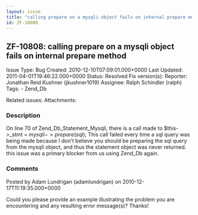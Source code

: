 ```yaml
---
layout: issue
title: "calling prepare on a mysqli object fails on internal prepare method"
id: ZF-10808
---
```


ZF-10808: calling prepare on a mysqli object fails on internal prepare method
-----------------------------------------------------------------------------

 Issue Type: Bug Created: 2010-12-10T07:09:01.000+0000 Last Updated: 2011-04-01T19:46:22.000+0000 Status: Resolved Fix version(s): 
 Reporter:  Jonathan Reid Kushner (jkushner1019)  Assignee:  Ralph Schindler (ralph)  Tags: - Zend\_Db
 
 Related issues: 
 Attachments: 
### Description

On line 70 of Zend\_Db\_Statement\_Mysqli, there is a call made to $this->\_stmt = $mysqli->prepare($sql); This call failed every time a sql query was being made because I don't believe you should be preparing the sql query from the mysqli object, and thus the statement object was never returned. this issue was a primary blocker from us using Zend\_Db again.

 

 

### Comments

Posted by Adam Lundrigan (adamlundrigan) on 2010-12-17T11:19:35.000+0000

Could you please provide an example illustrating the problem you are encountering and any resulting error message(s)? Thanks!

 

 